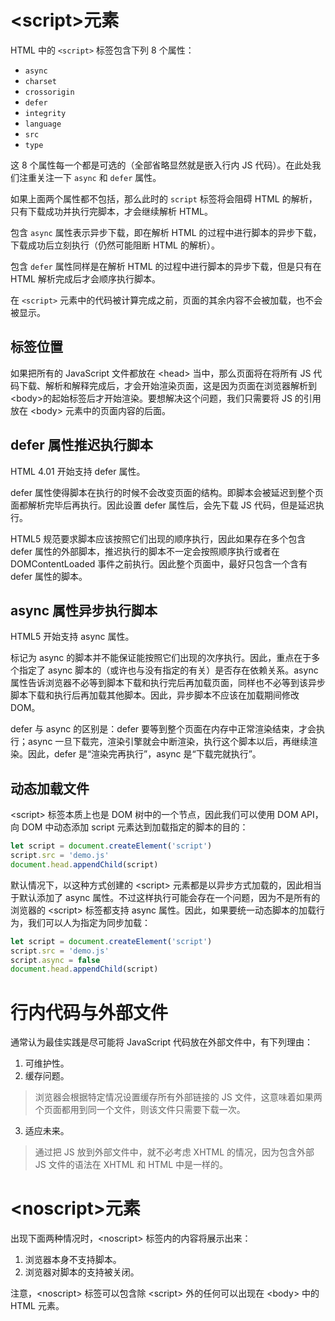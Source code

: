 # \<script>元素

HTML 中的 `<script>` 标签包含下列 8 个属性：

+ `async`
+ `charset`
+ `crossorigin`
+ `defer`
+ `integrity`
+ `language`
+ `src`
+ `type`

这 8 个属性每一个都是可选的（全部省略显然就是嵌入行内 JS 代码）。在此处我们注重关注一下 `async` 和 `defer` 属性。

如果上面两个属性都不包括，那么此时的 `script` 标签将会阻碍 HTML 的解析，只有下载成功并执行完脚本，才会继续解析 HTML。

包含 `async` 属性表示异步下载，即在解析 HTML 的过程中进行脚本的异步下载，下载成功后立刻执行（仍然可能阻断 HTML 的解析）。

包含 `defer` 属性同样是在解析 HTML 的过程中进行脚本的异步下载，但是只有在 HTML 解析完成后才会顺序执行脚本。

在 `<script>` 元素中的代码被计算完成之前，页面的其余内容不会被加载，也不会被显示。

## 标签位置

如果把所有的 JavaScript 文件都放在 \<head> 当中，那么页面将在将所有 JS 代码下载、解析和解释完成后，才会开始渲染页面，这是因为页面在浏览器解析到\<body>的起始标签后才开始渲染。要想解决这个问题，我们只需要将 JS 的引用放在 \<body> 元素中的页面内容的后面。

## defer 属性推迟执行脚本

HTML 4.01 开始支持 defer 属性。

defer 属性使得脚本在执行的时候不会改变页面的结构。即脚本会被延迟到整个页面都解析完毕后再执行。因此设置 defer 属性后，会先下载 JS 代码，但是延迟执行。

HTML5 规范要求脚本应该按照它们出现的顺序执行，因此如果存在多个包含 defer 属性的外部脚本，推迟执行的脚本不一定会按照顺序执行或者在 DOMContentLoaded 事件之前执行。因此整个页面中，最好只包含一个含有 defer 属性的脚本。

## async 属性异步执行脚本

HTML5 开始支持 async 属性。

标记为 async 的脚本并不能保证能按照它们出现的次序执行。因此，重点在于多个指定了 async 脚本的（或许也与没有指定的有关）是否存在依赖关系。async 属性告诉浏览器不必等到脚本下载和执行完后再加载页面，同样也不必等到该异步脚本下载和执行后再加载其他脚本。因此，异步脚本不应该在加载期间修改 DOM。

defer 与 async 的区别是：defer 要等到整个页面在内存中正常渲染结束，才会执行；async 一旦下载完，渲染引擎就会中断渲染，执行这个脚本以后，再继续渲染。因此，defer 是“渲染完再执行”，async 是“下载完就执行”。

## 动态加载文件

\<script> 标签本质上也是 DOM 树中的一个节点，因此我们可以使用 DOM API，向 DOM 中动态添加 script 元素达到加载指定的脚本的目的：

```js
let script = document.createElement('script')
script.src = 'demo.js'
document.head.appendChild(script)
```

默认情况下，以这种方式创建的 \<script> 元素都是以异步方式加载的，因此相当于默认添加了 async 属性。不过这样执行可能会存在一个问题，因为不是所有的浏览器的 \<script> 标签都支持 async 属性。因此，如果要统一动态脚本的加载行为，我们可以人为指定为同步加载：

```js
let script = document.createElement('script')
script.src = 'demo.js'
script.async = false
document.head.appendChild(script)
```

# 行内代码与外部文件

通常认为最佳实践是尽可能将 JavaScript 代码放在外部文件中，有下列理由：

1. 可维护性。
2. 缓存问题。

> 浏览器会根据特定情况设置缓存所有外部链接的 JS 文件，这意味着如果两个页面都用到同一个文件，则该文件只需要下载一次。

3. 适应未来。

> 通过把 JS 放到外部文件中，就不必考虑 XHTML 的情况，因为包含外部 JS 文件的语法在 XHTML 和 HTML 中是一样的。

# \<noscript>元素

出现下面两种情况时，\<noscript> 标签内的内容将展示出来：

1. 浏览器本身不支持脚本。
2. 浏览器对脚本的支持被关闭。

注意，\<noscript> 标签可以包含除 \<script> 外的任何可以出现在 \<body> 中的 HTML 元素。
